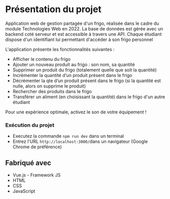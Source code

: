 # Présentation du projet

Application web de gestion partagée d'un frigo, réalisée dans le cadre du module Technologies Web en 2022.
La base de données est gérée avec un backend coté serveur et est accessible à travers une API.
Chaque étudiant dispose d'un identifiant lui permettant d'accéder à son frigo personnel

L'application présente les fonctionnalités suivantes :

- Afficher le contenu du frigo
- Ajouter un nouveau produit au frigo : son nom, sa quantité
- Supprimer un produit du frigo (totalement quelle que soit la quantité)
- Incrémenter la quantité d’un produit présent dans le frigo
- Décrémenter la qte d’un produit présent dans le frigo (si la quantité est nulle, alors on supprime le produit)
- Rechercher des produits dans le frigo
- Transférer un aliment (en choisissant la quantité) dans le frigo d'un autre étudiant

Pour une expérience optimale, activez le son de votre équipement !

### Exécution du projet

- Executez la commande `npm run dev` dans un terminal
- Entrez l'URL `http://localhost:3000/`dans un navigateur (Google Chrome de préférence)

## Fabriqué avec

- Vue.js - Framework JS
- HTML
- CSS
- JavaScript
